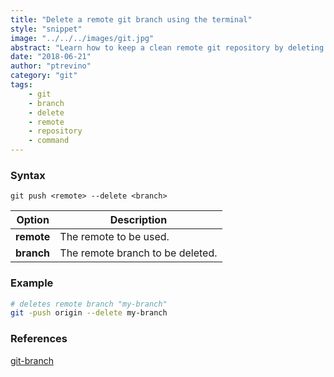 ```yaml
---
title: "Delete a remote git branch using the terminal"
style: "snippet"
image: "../../../images/git.jpg"
abstract: "Learn how to keep a clean remote git repository by deleting unwanted or old branches"
date: "2018-06-21"
author: "ptrevino"
category: "git"
tags:
    - git
    - branch
    - delete
    - remote
    - repository
    - command
---
```


<!-- start:abstract -->

### Syntax

```
git push <remote> --delete <branch> 
```

| Option     | Description                      |
| ---------- | -------------------------------- |
| **remote** | The remote to be used.           |
| **branch** | The remote branch to be deleted. |

<!-- end:abstract -->  

### Example

```bash
# deletes remote branch "my-branch"
git -push origin --delete my-branch
```

### References
[git-branch](https://git-scm.com/docs/git-branch) 

